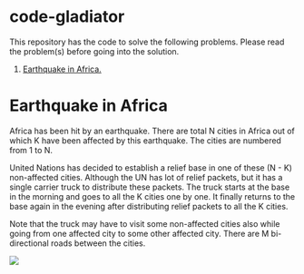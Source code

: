 # code-gladiator
This repository has the code to solve the following problems. Please read the problem(s) before going into the solution.
<ol>
  <li>
    <a href="https://www.techgig.com/practice/question/Y0Y2NndVR2FYTUFxZElLRkhRYzdPQT09"> Earthquake in Africa.</a>
  </li>
</ol>

<h1>Earthquake in Africa</h1>
<p>Africa has been hit by an earthquake. There are total N cities in Africa out of which K have been affected by this earthquake. The cities are numbered from 1 to N.</p>

<p>United Nations has decided to establish a relief base in one of these (N - K) non-affected cities. Although the UN has lot of relief packets, but it has a single carrier truck to distribute these packets. The truck starts at the base in the morning and goes to all the K cities one by one. It finally returns to the base again in the evening after distributing relief packets to all the K cities.</p>

<p>Note that the truck may have to visit some non-affected cities also while going from one affected city to some other affected city. There are M bi-directional roads between the cities.</p>

<img src="https://www.techgig.com/files/nicUploads/962627561885314.jpg"></img>

